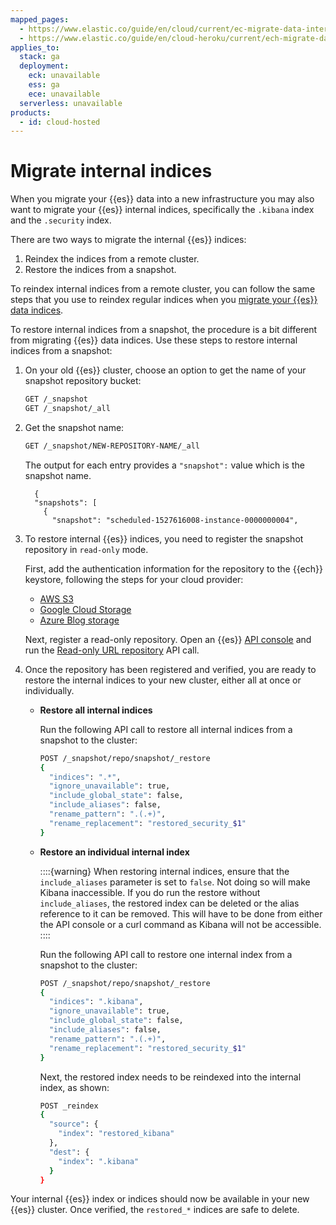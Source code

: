 ```yaml
---
mapped_pages:
  - https://www.elastic.co/guide/en/cloud/current/ec-migrate-data-internal.html
  - https://www.elastic.co/guide/en/cloud-heroku/current/ech-migrate-data-internal.html
applies_to:
  stack: ga
  deployment:
    eck: unavailable
    ess: ga
    ece: unavailable
  serverless: unavailable
products:
  - id: cloud-hosted
---
```


# Migrate internal indices

When you migrate your {{es}} data into a new infrastructure you may also want to migrate your {{es}} internal indices, specifically the `.kibana` index and the `.security` index.

There are two ways to migrate the internal {{es}} indices:

1. Reindex the indices from a remote cluster.
2. Restore the indices from a snapshot.

To reindex internal indices from a remote cluster, you can follow the same steps that you use to reindex regular indices when you [migrate your {{es}} data indices](../migrate.md#ech-reindex-remote).

To restore internal indices from a snapshot, the procedure is a bit different from migrating {{es}} data indices. Use these steps to restore internal indices from a snapshot:

1. On your old {{es}} cluster, choose an option to get the name of your snapshot repository bucket:

    ```sh
    GET /_snapshot
    GET /_snapshot/_all
    ```

2. Get the snapshot name:

    ```sh
    GET /_snapshot/NEW-REPOSITORY-NAME/_all
    ```

    The output for each entry provides a `"snapshot":` value which is the snapshot name.

    ```
      {
      "snapshots": [
        {
          "snapshot": "scheduled-1527616008-instance-0000000004",
    ```



3. To restore internal {{es}} indices, you need to register the snapshot repository in `read-only` mode.

    First, add the authentication information for the repository to the {{ech}} keystore, following the steps for your cloud provider:
    * [AWS S3](../../deploy-manage/tools/snapshot-and-restore/ec-aws-custom-repository.md#ec-snapshot-secrets-keystore)
    * [Google Cloud Storage](../../deploy-manage/tools/snapshot-and-restore/ec-gcs-snapshotting.md#ec-configure-gcs-keystore)
    * [Azure Blog storage](../../deploy-manage/tools/snapshot-and-restore/ec-azure-snapshotting.md#ec-configure-azure-keystore)

    Next, register a read-only repository. Open an {{es}} [API console](../../explore-analyze/query-filter/tools/console.md) and run the [Read-only URL repository](../../deploy-manage/tools/snapshot-and-restore/read-only-url-repository.md) API call.

4. Once the repository has been registered and verified, you are ready to restore the internal indices to your new cluster, either all at once or individually.

    * **Restore all internal indices**

        Run the following API call to restore all internal indices from a snapshot to the cluster:

        ```sh
        POST /_snapshot/repo/snapshot/_restore
        {
          "indices": ".*",
          "ignore_unavailable": true,
          "include_global_state": false,
          "include_aliases": false,
          "rename_pattern": ".(.+)",
          "rename_replacement": "restored_security_$1"
        }
        ```

    * **Restore an individual internal index**

        ::::{warning}
        When restoring internal indices, ensure that the `include_aliases` parameter is set to `false`. Not doing so will make Kibana inaccessible. If you do run the restore without `include_aliases`, the restored index can be deleted or the alias reference to it can be removed. This will have to be done from either the API console or a curl command as Kibana will not be accessible.
        ::::

        Run the following API call to restore one internal index from a snapshot to the cluster:

        ```sh
        POST /_snapshot/repo/snapshot/_restore
        {
          "indices": ".kibana",
          "ignore_unavailable": true,
          "include_global_state": false,
          "include_aliases": false,
          "rename_pattern": ".(.+)",
          "rename_replacement": "restored_security_$1"
        }
        ```

        Next, the restored index needs to be reindexed into the internal index, as shown:

        ```sh
        POST _reindex
        {
          "source": {
            "index": "restored_kibana"
          },
          "dest": {
            "index": ".kibana"
          }
        }
        ```


Your internal {{es}} index or indices should now be available in your new {{es}} cluster. Once verified, the `restored_*` indices are safe to delete.

